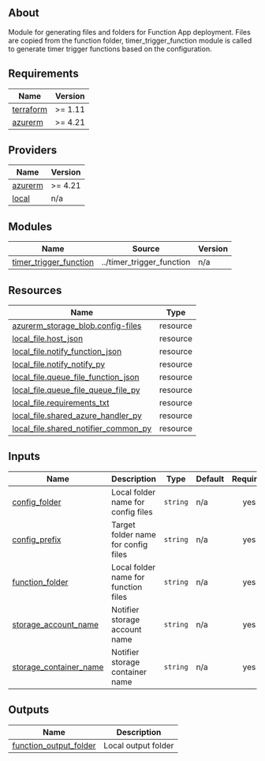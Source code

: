 <!-- BEGIN_TF_DOCS -->


## About

Module for generating files and folders for Function App deployment. Files are copied from the function folder, timer_trigger_function module is called to generate timer trigger functions based on the configuration.

## Requirements

| Name | Version |
|------|---------|
| <a name="requirement_terraform"></a> [terraform](#requirement\_terraform) | >= 1.11 |
| <a name="requirement_azurerm"></a> [azurerm](#requirement\_azurerm) | >= 4.21 |

## Providers

| Name | Version |
|------|---------|
| <a name="provider_azurerm"></a> [azurerm](#provider\_azurerm) | >= 4.21 |
| <a name="provider_local"></a> [local](#provider\_local) | n/a |

## Modules

| Name | Source | Version |
|------|--------|---------|
| <a name="module_timer_trigger_function"></a> [timer\_trigger\_function](#module\_timer\_trigger\_function) | ../timer_trigger_function | n/a |

## Resources

| Name | Type |
|------|------|
| [azurerm_storage_blob.config-files](https://registry.terraform.io/providers/hashicorp/azurerm/latest/docs/resources/storage_blob) | resource |
| [local_file.host_json](https://registry.terraform.io/providers/hashicorp/local/latest/docs/resources/file) | resource |
| [local_file.notify_function_json](https://registry.terraform.io/providers/hashicorp/local/latest/docs/resources/file) | resource |
| [local_file.notify_notify_py](https://registry.terraform.io/providers/hashicorp/local/latest/docs/resources/file) | resource |
| [local_file.queue_file_function_json](https://registry.terraform.io/providers/hashicorp/local/latest/docs/resources/file) | resource |
| [local_file.queue_file_queue_file_py](https://registry.terraform.io/providers/hashicorp/local/latest/docs/resources/file) | resource |
| [local_file.requirements_txt](https://registry.terraform.io/providers/hashicorp/local/latest/docs/resources/file) | resource |
| [local_file.shared_azure_handler_py](https://registry.terraform.io/providers/hashicorp/local/latest/docs/resources/file) | resource |
| [local_file.shared_notifier_common_py](https://registry.terraform.io/providers/hashicorp/local/latest/docs/resources/file) | resource |

## Inputs

| Name | Description | Type | Default | Required |
|------|-------------|------|---------|:--------:|
| <a name="input_config_folder"></a> [config\_folder](#input\_config\_folder) | Local folder name for config files | `string` | n/a | yes |
| <a name="input_config_prefix"></a> [config\_prefix](#input\_config\_prefix) | Target folder name for config files | `string` | n/a | yes |
| <a name="input_function_folder"></a> [function\_folder](#input\_function\_folder) | Local folder name for function files | `string` | n/a | yes |
| <a name="input_storage_account_name"></a> [storage\_account\_name](#input\_storage\_account\_name) | Notifier storage account name | `string` | n/a | yes |
| <a name="input_storage_container_name"></a> [storage\_container\_name](#input\_storage\_container\_name) | Notifier storage container name | `string` | n/a | yes |

## Outputs

| Name | Description |
|------|-------------|
| <a name="output_function_output_folder"></a> [function\_output\_folder](#output\_function\_output\_folder) | Local output folder |

<!-- END_TF_DOCS -->
